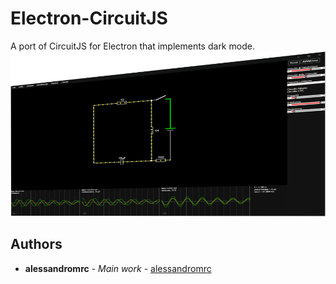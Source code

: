 # Electron-CircuitJS
A port of CircuitJS for Electron that implements dark mode.
![screenshot](https://raw.githubusercontent.com/alessandromrc/Electron-CircuitJS/main/assets/screenshot.png)


## Authors

* **alessandromrc** - *Main work* - [alessandromrc](https://github.com/alessandromrc)
